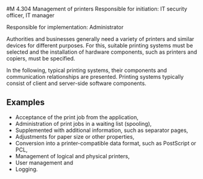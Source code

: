 #M 4.304 Management of printers
Responsible for initiation: IT security officer, IT manager

Responsible for implementation: Administrator

Authorities and businesses generally need a variety of printers and similar devices for different purposes. For this, suitable printing systems must be selected and the installation of hardware components, such as printers and copiers, must be specified.

In the following, typical printing systems, their components and communication relationships are presented. Printing systems typically consist of client and server-side software components.



## Examples 
* Acceptance of the print job from the application,
* Administration of print jobs in a waiting list (spooling),
* Supplemented with additional information, such as separator pages,
* Adjustments for paper size or other properties,
* Conversion into a printer-compatible data format, such as PostScript or PCL,
* Management of logical and physical printers,
* User management and
* Logging.




